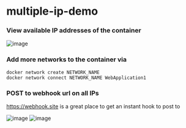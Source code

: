 # multiple-ip-demo

### View available IP addresses of the container
![image](https://user-images.githubusercontent.com/117949398/204560766-70eac4ed-cb64-4941-87a7-1feb751632c2.png)

### Add more networks to the container via 
```
docker network create NETWORK_NAME
docker network connect NETWORK_NAME WebApplication1
```
### POST to webhook url on all IPs
https://webhook.site is a great place to get an instant hook to post to 

![image](https://user-images.githubusercontent.com/117949398/204561427-e226b94e-5e03-49e2-97db-1e1ebd242bfe.png)
![image](https://user-images.githubusercontent.com/117949398/204561567-8a3b88d5-f8d4-4c70-ac8d-0a364039de05.png)
